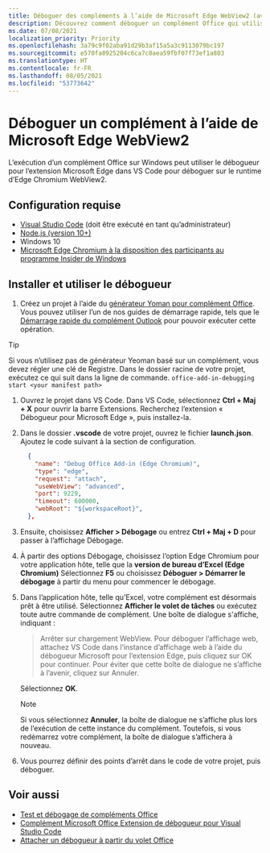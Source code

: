 ```yaml
---
title: Déboguer des compléments à l’aide de Microsoft Edge WebView2 (avec Chromium)
description: Découvrez comment déboguer un complément Office qui utilise Microsoft Edge WebView2 (avec Chromium) à l’aide du débogueur pour l’extension Microsoft Edge dans VS Code.
ms.date: 07/08/2021
localization_priority: Priority
ms.openlocfilehash: 3a79c9f02aba91d29b3af15a5a3c9113079bc197
ms.sourcegitcommit: e570fa8925204c6ca7c8aea59fbf07f73ef1a803
ms.translationtype: HT
ms.contentlocale: fr-FR
ms.lasthandoff: 08/05/2021
ms.locfileid: "53773642"
---
```

# <a name="debug-add-ins-on-windows-using-edge-chromium-webview2"></a>Déboguer un complément à l’aide de Microsoft Edge WebView2

L’exécution d’un complément Office sur Windows peut utiliser le débogueur pour l’extension Microsoft Edge dans VS Code pour déboguer sur le runtime d’Edge Chromium WebView2.

## <a name="prerequisites"></a>Configuration requise

- [Visual Studio Code](https://code.visualstudio.com/) (doit être exécuté en tant qu’administrateur)
- [Node.js (version 10+)](https://nodejs.org/)
- Windows 10
- [Microsoft Edge Chromium à la disposition des participants au programme Insider de Windows](https://www.microsoftedgeinsider.com/)

## <a name="install-and-use-the-debugger"></a>Installer et utiliser le débogueur

1. Créez un projet à l’aide du [générateur Yoman pour complément Office](https://github.com/OfficeDev/generator-office). Vous pouvez utiliser l’un de nos guides de démarrage rapide, tels que le [Démarrage rapide du complément Outlook](../quickstarts/outlook-quickstart.md) pour pouvoir exécuter cette opération.

> [!TIP]
> Si vous n’utilisez pas de générateur Yeoman basé sur un complément, vous devez régler une clé de Registre. Dans le dossier racine de votre projet, exécutez ce qui suit dans la ligne de commande.
 `office-add-in-debugging start <your manifest path>`

1. Ouvrez le projet dans VS Code. Dans VS Code, sélectionnez **Ctrl + Maj + X** pour ouvrir la barre Extensions. Recherchez l’extension « Débogueur pour Microsoft Edge », puis installez-la.

1. Dans le dossier **.vscode** de votre projet, ouvrez le fichier **launch.json**. Ajoutez le code suivant à la section de configuration.

      ```JSON
        {
          "name": "Debug Office Add-in (Edge Chromium)",
          "type": "edge",
          "request": "attach",
          "useWebView": "advanced",
          "port": 9229,
          "timeout": 600000,
          "webRoot": "${workspaceRoot}",
        },
      ```

1. Ensuite, choisissez **Afficher > Débogage** ou entrez **Ctrl + Maj + D** pour passer à l’affichage Débogage.

1. À partir des options Débogage, choisissez l’option Edge Chromium pour votre application hôte, telle que la **version de bureau d’Excel (Edge Chromium)** Sélectionnez **F5** ou choisissez **Déboguer > Démarrer le débogage** à partir du menu pour commencer le débogage.

1. Dans l’application hôte, telle qu’Excel, votre complément est désormais prêt à être utilisé. Sélectionnez **Afficher le volet de tâches** ou exécutez toute autre commande de complément. Une boîte de dialogue s'affiche, indiquant :

   > Arrêter sur chargement WebView.
   > Pour déboguer l’affichage web, attachez VS Code dans l’instance d’affichage web à l’aide du débogueur Microsoft pour l’extension Edge, puis cliquez sur OK pour continuer. Pour éviter que cette boîte de dialogue ne s’affiche à l’avenir, cliquez sur Annuler.

   Sélectionnez **OK**.

   > [!NOTE]
   > Si vous sélectionnez **Annuler**, la boîte de dialogue ne s’affiche plus lors de l’exécution de cette instance du complément. Toutefois, si vous redémarrez votre complément, la boîte de dialogue s’affichera à nouveau.

1. Vous pourrez définir des points d’arrêt dans le code de votre projet, puis déboguer.

## <a name="see-also"></a>Voir aussi

- [Test et débogage de compléments Office](test-debug-office-add-ins.md)
- [Complément Microsoft Office Extension de débogueur pour Visual Studio Code](debug-with-vs-extension.md)
- [Attacher un débogueur à partir du volet Office](attach-debugger-from-task-pane.md)
